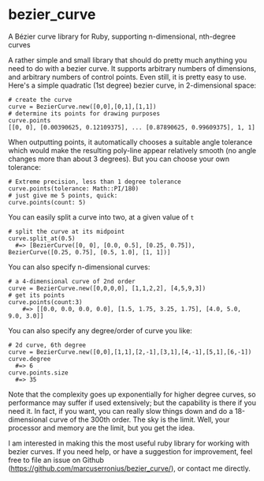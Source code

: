 # bezier_curve
A Bézier curve library for Ruby, supporting n-dimensional, nth-degree curves

A rather simple and small library that should do pretty much anything you need to do with a bezier curve. It supports arbitrary numbers of dimensions, and arbitrary numbers of control points. Even still, it is pretty easy to use. Here's a simple quadratic (1st degree) bezier curve, in 2-dimensional space:

    # create the curve
    curve = BezierCurve.new([0,0],[0,1],[1,1])
    # determine its points for drawing purposes
    curve.points
    [[0, 0], [0.00390625, 0.12109375], ... [0.87890625, 0.99609375], 1, 1]

When outputting points, it automatically chooses a suitable angle tolerance which would make the resulting poly-line appear relatively smooth (no angle changes more than about 3 degrees). But you can choose your own tolerance:
    
    # Extreme precision, less than 1 degree tolerance
    curve.points(tolerance: Math::PI/180)
    # just give me 5 points, quick: 
    curve.points(count: 5)

You can easily split a curve into two, at a given value of `t`
    
    # split the curve at its midpoint
    curve.split_at(0.5)
      #=> [BezierCurve([0, 0], [0.0, 0.5], [0.25, 0.75]), BezierCurve([0.25, 0.75], [0.5, 1.0], [1, 1])]
    
You can also specify n-dimensional curves:
    
    # a 4-dimensional curve of 2nd order
    curve = BezierCurve.new([0,0,0,0], [1,1,2,2], [4,5,9,3])
    # get its points
    curve.points(count:3)
        #=> [[0.0, 0.0, 0.0, 0.0], [1.5, 1.75, 3.25, 1.75], [4.0, 5.0, 9.0, 3.0]]
    
You can also specify any degree/order of curve you like:
    
    # 2d curve, 6th degree
    curve = BezierCurve.new([0,0],[1,1],[2,-1],[3,1],[4,-1],[5,1],[6,-1])
    curve.degree
      #=> 6
    curve.points.size
      #=> 35
    
Note that the complexity goes up exponentially for higher degree curves, so performance may suffer if used extensively; but the capability is there if you need it. In fact, if you want, you can really slow things down and do a 18-dimensional curve of the 300th order. The sky is the limit. Well, your processor and memory are the limit, but you get the idea.

I am interested in making this the most useful ruby library for working with bezier curves. If you need help, or have a suggestion for improvement, feel free to file an issue on Github (https://github.com/marcuserronius/bezier_curve/), or contact me directly.
